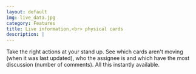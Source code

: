 ```yaml
---
layout: default
img: live_data.jpg
category: Features
title: Live information,<br> physical cards
description: |
---
```

  Take the right actions at your stand up. See which cards aren't moving (when it was last updated),
  who the assignee is and which have the most discussion (number of comments). All this instantly available.
